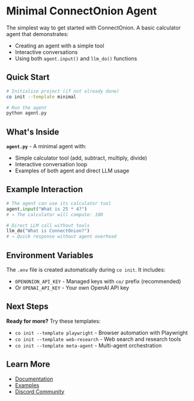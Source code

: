 # Minimal ConnectOnion Agent

The simplest way to get started with ConnectOnion. A basic calculator agent that demonstrates:
- Creating an agent with a simple tool
- Interactive conversations
- Using both `agent.input()` and `llm_do()` functions

## Quick Start

```bash
# Initialize project (if not already done)
co init --template minimal

# Run the agent
python agent.py
```

## What's Inside

**`agent.py`** - A minimal agent with:
- Simple calculator tool (add, subtract, multiply, divide)
- Interactive conversation loop
- Examples of both agent and direct LLM usage

## Example Interaction

```python
# The agent can use its calculator tool
agent.input("What is 25 * 4?")
# → The calculator will compute: 100

# Direct LLM call without tools
llm_do("What is ConnectOnion?")
# → Quick response without agent overhead
```

## Environment Variables

The `.env` file is created automatically during `co init`. It includes:

- `OPENONION_API_KEY` - Managed keys with `co/` prefix (recommended)
- Or `OPENAI_API_KEY` - Your own OpenAI API key

## Next Steps

**Ready for more?** Try these templates:

- `co init --template playwright` - Browser automation with Playwright
- `co init --template web-research` - Web search and research tools
- `co init --template meta-agent` - Multi-agent orchestration

## Learn More

- [Documentation](https://docs.connectonion.com)
- [Examples](https://github.com/openonion/connectonion/tree/main/examples)
- [Discord Community](https://discord.gg/4xfD9k8AUF)
